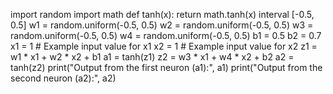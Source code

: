 import random
import math
def tanh(x):
    return math.tanh(x)
interval [-0.5, 0.5]
w1 = random.uniform(-0.5, 0.5)
w2 = random.uniform(-0.5, 0.5)
w3 = random.uniform(-0.5, 0.5)
w4 = random.uniform(-0.5, 0.5)
b1 = 0.5
b2 = 0.7
x1 = 1  # Example input value for x1
x2 = 1  # Example input value for x2
z1 = w1 * x1 + w2 * x2 + b1
a1 = tanh(z1)
z2 = w3 * x1 + w4 * x2 + b2
a2 = tanh(z2)
print("Output from the first neuron (a1):", a1)
print("Output from the second neuron (a2):", a2)
